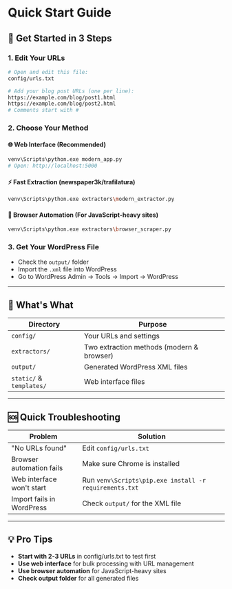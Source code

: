 # Quick Start Guide

## 🚀 Get Started in 3 Steps

### 1. **Edit Your URLs**
```bash
# Open and edit this file:
config/urls.txt

# Add your blog post URLs (one per line):
https://example.com/blog/post1.html
https://example.com/blog/post2.html
# Comments start with #
```

### 2. **Choose Your Method**

#### **🌐 Web Interface (Recommended)**
```bash
venv\Scripts\python.exe modern_app.py
# Open: http://localhost:5000
```

#### **⚡ Fast Extraction (newspaper3k/trafilatura)**
```bash
venv\Scripts\python.exe extractors\modern_extractor.py
```

#### **🤖 Browser Automation (For JavaScript-heavy sites)**
```bash
venv\Scripts\python.exe extractors\browser_scraper.py
```

### 3. **Get Your WordPress File**
- Check the `output/` folder
- Import the `.xml` file into WordPress
- Go to WordPress Admin → Tools → Import → WordPress

---

## 📁 What's What

| Directory | Purpose |
|-----------|---------|
| `config/` | Your URLs and settings |
| `extractors/` | Two extraction methods (modern & browser) |
| `output/` | Generated WordPress XML files |
| `static/` & `templates/` | Web interface files |

---

## 🆘 Quick Troubleshooting

| Problem | Solution |
|---------|----------|
| "No URLs found" | Edit `config/urls.txt` |
| Browser automation fails | Make sure Chrome is installed |
| Web interface won't start | Run `venv\Scripts\pip.exe install -r requirements.txt` |
| Import fails in WordPress | Check `output/` for the XML file |

---

## 💡 Pro Tips

- **Start with 2-3 URLs** in config/urls.txt to test first
- **Use web interface** for bulk processing with URL management  
- **Use browser automation** for JavaScript-heavy sites
- **Check output folder** for all generated files